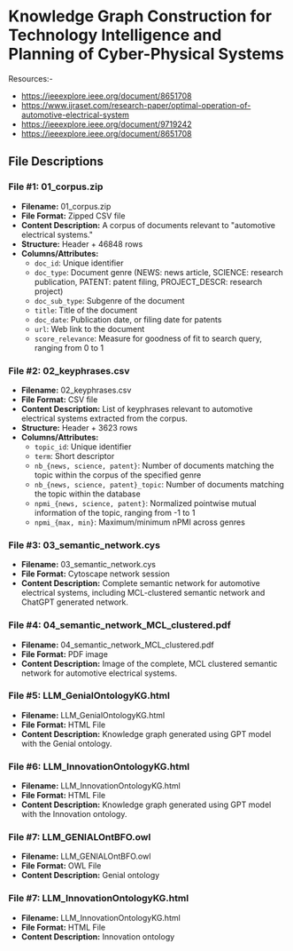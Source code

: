 # Knowledge Graph Construction for Technology Intelligence and Planning of Cyber-Physical Systems

Resources:-

- https://ieeexplore.ieee.org/document/8651708
- https://www.ijraset.com/research-paper/optimal-operation-of-automotive-electrical-system
- https://ieeexplore.ieee.org/document/9719242
- https://ieeexplore.ieee.org/document/8651708

## File Descriptions

### File #1: 01_corpus.zip

- **Filename:** 01_corpus.zip
- **File Format:** Zipped CSV file
- **Content Description:** A corpus of documents relevant to "automotive electrical systems."
- **Structure:** Header + 46848 rows
- **Columns/Attributes:**
  - `doc_id`: Unique identifier
  - `doc_type`: Document genre (NEWS: news article, SCIENCE: research publication, PATENT: patent filing, PROJECT_DESCR: research project)
  - `doc_sub_type`: Subgenre of the document
  - `title`: Title of the document
  - `doc_date`: Publication date, or filing date for patents
  - `url`: Web link to the document
  - `score_relevance`: Measure for goodness of fit to search query, ranging from 0 to 1

### File #2: 02_keyphrases.csv

- **Filename:** 02_keyphrases.csv
- **File Format:** CSV file
- **Content Description:** List of keyphrases relevant to automotive electrical systems extracted from the corpus.
- **Structure:** Header + 3623 rows
- **Columns/Attributes:**
  - `topic_id`: Unique identifier
  - `term`: Short descriptor
  - `nb_{news, science, patent}`: Number of documents matching the topic within the corpus of the specified genre
  - `nb_{news, science, patent}_topic`: Number of documents matching the topic within the database
  - `npmi_{news, science, patent}`: Normalized pointwise mutual information of the topic, ranging from -1 to 1
  - `npmi_{max, min}`: Maximum/minimum nPMI across genres

### File #3: 03_semantic_network.cys

- **Filename:** 03_semantic_network.cys
- **File Format:** Cytoscape network session
- **Content Description:** Complete semantic network for automotive electrical systems, including MCL-clustered semantic network and ChatGPT generated network.

### File #4: 04_semantic_network_MCL_clustered.pdf

- **Filename:** 04_semantic_network_MCL_clustered.pdf
- **File Format:** PDF image
- **Content Description:** Image of the complete, MCL clustered semantic network for automotive electrical systems.

### File #5: LLM_GenialOntologyKG.html

- **Filename:** LLM_GenialOntologyKG.html
- **File Format:** HTML File
- **Content Description:** Knowledge graph generated using GPT model with the Genial ontology.

### File #6: LLM_InnovationOntologyKG.html

- **Filename:** LLM_InnovationOntologyKG.html
- **File Format:** HTML File
- **Content Description:** Knowledge graph generated using GPT model with the Innovation ontology.

### File #7: LLM_GENIALOntBFO.owl

- **Filename:** LLM_GENIALOntBFO.owl
- **File Format:** OWL File
- **Content Description:** Genial ontology

### File #7: LLM_InnovationOntologyKG.html

- **Filename:** LLM_InnovationOntologyKG.html
- **File Format:** HTML File
- **Content Description:** Innovation ontology
